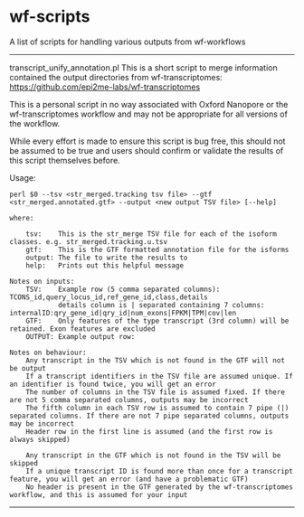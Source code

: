 # wf-scripts
A list of scripts for handling various outputs from wf-workflows

---------------------------------------------

transcript_unify_annotation.pl
This is a short script to merge information contained the output directories from wf-transcriptomes:
https://github.com/epi2me-labs/wf-transcriptomes

This is a personal script in no way associated with Oxford Nanopore or the wf-transcriptomes workflow and
may not be appropriate for all versions of the workflow. 

While every effort is made to ensure this script is bug free, this should not be assumed to be true and 
users should confirm or validate the results of this script themselves before. 

Usage:

	perl $0 --tsv <str_merged.tracking tsv file> --gtf <str_merged.annotated.gtf> --output <new output TSV file> [--help]

	where:

		tsv:    This is the str_merge TSV file for each of the isoform classes. e.g. str_merged.tracking.u.tsv
		gtf:    This is the GTF formatted annotation file for the isforms
		output: The file to write the results to
		help:   Prints out this helpful message

	Notes on inputs:
		TSV: 	Example row (5 comma separated columns): TCONS_id,query_locus_id,ref_gene_id,class,details
				details column is | separated containing 7 columns: internalID:qry_gene_id|qry_id|num_exons|FPKM|TPM|cov|len
		GTF:	Only features of the type transcript (3rd column) will be retained. Exon features are excluded
		OUTPUT:	Example output row: 

	Notes on behaviour:
		Any transcript in the TSV which is not found in the GTF will not be output
		If a transcript identifiers in the TSV file are assumed unique. If an identifier is found twice, you will get an error
		The number of columns in the TSV file is assumed fixed. If there are not 5 comma separated columns, outputs may be incorrect
		The fifth column in each TSV row is assumed to contain 7 pipe (|) separated columns. If there are not 7 pipe separated columns, outputs may be incorrect
		Header row in the first line is assumed (and the first row is always skipped)

		Any transcript in the GTF which is not found in the TSV will be skipped
		If a unique transcript ID is found more than once for a transcript feature, you will get an error (and have a problematic GTF)
		No header is present in the GTF generated by the wf-transcriptomes workflow, and this is assumed for your input

---------------------------------------------

